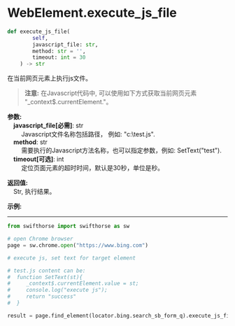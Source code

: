 
# WebElement.execute_js_file

```python
def execute_js_file(
        self,
        javascript_file: str, 
        method: str = '', 
        timeout: int = 30
    ) -> str
```  

在当前网页元素上执行js文件。

> **注意:**
> 在Javascript代码中, 可以使用如下方式获取当前网页元素 "_context$.currentElement."。

**参数:**  
    &emsp;**javascript_file[必需]**: str    
        &emsp;&emsp; Javascript文件名称包括路径， 例如: "c:\\test.js".  
    &emsp;**method**: str    
        &emsp;&emsp; 需要执行的Javascript方法名称，也可以指定参数，例如: SetText(\"test\").  
    &emsp;**timeout[可选]**: int  
        &emsp;&emsp; 定位页面元素的超时时间，默认是30秒，单位是秒。 

**返回值:**  
    &emsp;Str, 执行结果。

**示例:**
***
```python
from swifthorse import swifthorse as sw

# open Chrome browser
page = sw.chrome.open("https://www.bing.com")

# execute js, set text for target element

# test.js content can be:  
#  function SetText(st){  
#     _context$.currentElement.value = st;
#     console.log("execute js");
#     return "success"
#  }

result = page.find_element(locator.bing.search_sb_form_q).execute_js_file("C:\\test.js", "SetText(\"click\")")
```